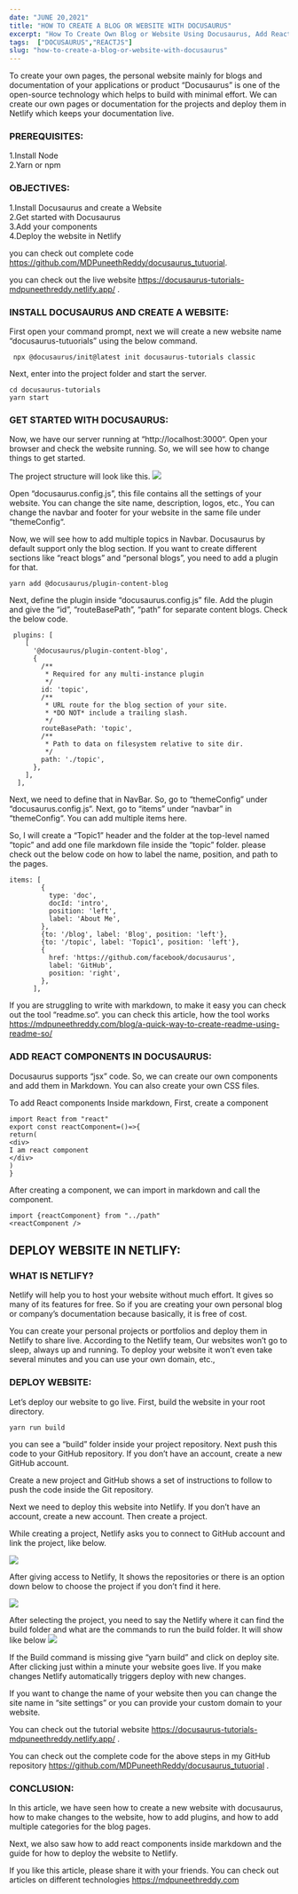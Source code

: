 ```yaml
---
date: "JUNE 20,2021"
title: "HOW TO CREATE A BLOG OR WEBSITE WITH DOCUSAURUS"
excerpt: "How To Create Own Blog or Website Using Docusaurus, Add React Components & Deploy the Website in Netlify With Complete code & Explanation."
tags:  ["DOCUSAURUS","REACTJS"]
slug: "how-to-create-a-blog-or-website-with-docusaurus"
---
```

To create your own pages, the personal website mainly for blogs and documentation of your applications or product “Docusaurus” is one of the open-source technology which helps to build with minimal effort. We can create our own pages or documentation for the projects and deploy them in Netlify which keeps your documentation live.

### PREREQUISITES:
1.Install Node<br />
2.Yarn or npm<br />

### OBJECTIVES:
1.Install Docusaurus and create a Website<br />
2.Get started with Docusaurus<br />
3.Add your components<br />
4.Deploy the website in Netlify<br />

you can check out complete code <a style="color: blue" href=" https://github.com/MDPuneethReddy/docusaurus_tutuorial" target="_blank">  https://github.com/MDPuneethReddy/docusaurus_tutuorial</a>.

you can check out the live website <a style="color: blue" href="  https://docusaurus-tutorials-mdpuneethreddy.netlify.app/" target="_blank">  https://docusaurus-tutorials-mdpuneethreddy.netlify.app/</a>  .

### INSTALL DOCUSAURUS AND CREATE A WEBSITE:
First open your command prompt, next we will create a new website name “docusaurus-tutuorials” using the below command.
```
 npx @docusaurus/init@latest init docusaurus-tutorials classic
```
Next, enter into the project folder and start the server.
```
cd docusaurus-tutorials
yarn start
```

### GET STARTED WITH DOCUSAURUS:
Now, we have our server running at “http://localhost:3000“. Open your browser and check the website running. So, we will see how to change things to get started.

The project structure will look like this.
<Image src="/images/posts/how-to-create-a-blog-or-website-with-docusaurus_img1.png">

Open “docusaurus.config.js”, this file contains all the settings of your website. You can change the site name, description, logos, etc., You can change the navbar and footer for your website in the same file under “themeConfig“.

Now, we will see how to add multiple topics in Navbar. Docusaurus by default support only the blog section. If you want to create different sections like “react blogs” and “personal blogs”, you need to add a plugin for that.
```
yarn add @docusaurus/plugin-content-blog
```

Next, define the plugin inside “docusaurus.config.js” file. Add the plugin and give the “id”, “routeBasePath”, “path” for separate content blogs. Check the below code.
```
 plugins: [
    [
      '@docusaurus/plugin-content-blog',
      {
        /**
         * Required for any multi-instance plugin
         */
        id: 'topic',
        /**
         * URL route for the blog section of your site.
         * *DO NOT* include a trailing slash.
         */
        routeBasePath: 'topic',
        /**
         * Path to data on filesystem relative to site dir.
         */
        path: './topic',
      },
    ],
  ],
  ```
Next, we need to define that in NavBar. So, go to “themeConfig” under “docusaurus.config.js“. Next, go to “items” under “navbar” in “themeConfig“. You can add multiple items here.

So, I will create a “Topic1” header and the folder at the top-level named “topic” and add one file markdown file inside the “topic” folder. please check out the below code on how to label the name, position, and path to the pages.
```
items: [
        {
          type: 'doc',
          docId: 'intro',
          position: 'left',
          label: 'About Me',
        },
        {to: '/blog', label: 'Blog', position: 'left'},
        {to: '/topic', label: 'Topic1', position: 'left'},
        {
          href: 'https://github.com/facebook/docusaurus',
          label: 'GitHub',
          position: 'right',
        },
      ],
```

If you are struggling to write with markdown, to make it easy you can check out the tool “readme.so“. you can check this article, how the tool works <a style="color: blue" href="/blog/a-quick-way-to-create-readme-using-readme-so/">  https://mdpuneethreddy.com/blog/a-quick-way-to-create-readme-using-readme-so/
</a>

### ADD REACT COMPONENTS IN DOCUSAURUS:
Docusaurus supports “jsx” code. So, we can create our own components and add them in Markdown. You can also create your own CSS files.

To add React components Inside markdown, First, create a component
```
import React from "react"
export const reactComponent=()=>{
return(
<div>
I am react component
</div>
)
}
```

After creating a component, we can import in markdown and call the component.
```
import {reactComponent} from "../path"
<reactComponent />
```

## DEPLOY WEBSITE IN NETLIFY:
### WHAT IS NETLIFY?
Netlify will help you to host your website without much effort. It gives so many of its features for free. So if you are creating your own personal blog or company’s documentation because basically, it is free of cost.

You can create your personal projects or portfolios and deploy them in Netlify to share live. According to the Netlify team, Our websites won’t go to sleep, always up and running. To deploy your website it won’t even take several minutes and you can use your own domain, etc.,

### DEPLOY WEBSITE:
Let’s deploy our website to go live. First, build the website in your root directory.
```
yarn run build 
```
you can see a “build” folder inside your project repository. Next push this code to your GitHub repository. If you don’t have an account, create a new GitHub account.

Create a new project and GitHub shows a set of instructions to follow to push the code inside the Git repository.

Next we need to deploy this website into Netlify. If you don’t have an account, create a new account. Then create a project.

While creating a project, Netlify asks you to connect to GitHub account and link the project, like below.

<Image src="/images/posts/how-to-create-a-blog-or-website-with-docusaurus_img2.png">

After giving access to Netlify, It shows the repositories or there is an option down below to choose the project if you don’t find it here.

<Image src="/images/posts/how-to-create-a-blog-or-website-with-docusaurus_img3.png">

After selecting the project, you need to say the Netlify where it can find the build folder and what are the commands to run the build folder. It will show like below
<Image src="/images/posts/how-to-create-a-blog-or-website-with-docusaurus_img4.png">

If the Build command is missing give “yarn build” and click on deploy site. After clicking just within a minute your website goes live. If you make changes Netlify automatically triggers deploy with new changes.

If you want to change the name of your website then you can change the site name in “site settings” or you can provide your custom domain to your website.

You can check out the tutorial website <a style="color: blue" href="  https://docusaurus-tutorials-mdpuneethreddy.netlify.app/ " target="_blank">  https://docusaurus-tutorials-mdpuneethreddy.netlify.app/ </a> .

You can check out the complete code for the above steps in my GitHub repository <a style="color: blue" href="https://github.com/MDPuneethReddy/docusaurus_tutuorial" target="_blank"> https://github.com/MDPuneethReddy/docusaurus_tutuorial</a>  .

### CONCLUSION:
In this article, we have seen how to create a new website with docusaurus, how to make changes to the website, how to add plugins, and how to add multiple categories for the blog pages.

Next, we also saw how to add react components inside markdown and the guide for how to deploy the website to Netlify.

If you like this article, please share it with your friends. You can check out articles on different technologies <a style="color: blue" href="/"> https://mdpuneethreddy.com</a> 